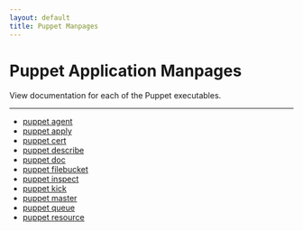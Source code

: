 ```yaml
---
layout: default
title: Puppet Manpages
---
```


Puppet Application Manpages
===========================

View documentation for each of the Puppet executables.

* * *

* [puppet agent](./agent.html)
* [puppet apply](./apply.html)
* [puppet cert](./cert.html)
* [puppet describe](./describe.html)
* [puppet doc](./doc.html)
* [puppet filebucket](./filebucket.html)
* [puppet inspect](./inspect.html)
* [puppet kick](./kick.html)
* [puppet master](./master.html)
* [puppet queue](./queue.html)
* [puppet resource](./resource.html)
